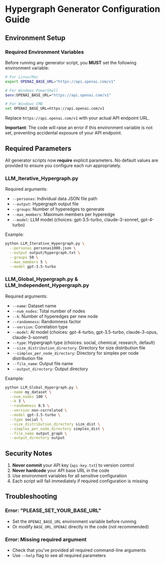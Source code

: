 # Hypergraph Generator Configuration Guide

## Environment Setup

### Required Environment Variables

Before running any generator script, you **MUST** set the following environment variable:

```bash
# For Linux/Mac
export OPENAI_BASE_URL="https://api.openai.com/v1"

# For Windows PowerShell
$env:OPENAI_BASE_URL="https://api.openai.com/v1"

# For Windows CMD
set OPENAI_BASE_URL=https://api.openai.com/v1
```

Replace `https://api.openai.com/v1` with your actual API endpoint URL.

**Important**: The code will raise an error if this environment variable is not set, preventing accidental exposure of your API endpoint.

## Required Parameters

All generator scripts now **require** explicit parameters. No default values are provided to ensure you configure each run appropriately.

### LLM_Iterative_Hypergraph.py

Required arguments:
- `--personas`: Individual data JSON file path
- `--output`: Hypergraph output file
- `--groups`: Number of hyperedges to generate
- `--max_members`: Maximum members per hyperedge
- `--model`: LLM model (choices: gpt-3.5-turbo, claude-3-sonnet, gpt-4-turbo)

Example:
```bash
python LLM_Iterative_Hypergraph.py \
  --personas personas1000.json \
  --output output/hypergraph.txt \
  --groups 50 \
  --max_members 5 \
  --model gpt-3.5-turbo
```

### LLM_Global_Hypergraph.py & LLM_Independent_Hypergraph.py

Required arguments:
- `--name`: Dataset name
- `--num_nodes`: Total number of nodes
- `--k`: Number of hyperedges per new node
- `--randomness`: Randomness factor
- `--version`: Correlation type
- `--model`: AI model (choices: gpt-4-turbo, gpt-3.5-turbo, claude-3-opus, claude-3-sonnet)
- `--type`: Hypergraph type (choices: social, chemical, research, default)
- `--size_distribution_directory`: Directory for size distribution file
- `--simplex_per_node_directory`: Directory for simplex per node distribution file
- `--file_name`: Output file name
- `--output_directory`: Output directory

Example:
```bash
python LLM_Global_Hypergraph.py \
  --name my_dataset \
  --num_nodes 100 \
  --k 3 \
  --randomness 0.5 \
  --version non-correlated \
  --model gpt-3.5-turbo \
  --type social \
  --size_distribution_directory size_dist \
  --simplex_per_node_directory simplex_dist \
  --file_name output_graph \
  --output_directory output
```

## Security Notes

1. **Never commit** your API key (`api-key.txt`) to version control
2. **Never hardcode** your API base URL in the code
3. Use environment variables for all sensitive configuration
4. Each script will fail immediately if required configuration is missing

## Troubleshooting

### Error: "PLEASE_SET_YOUR_BASE_URL"
- Set the `OPENAI_BASE_URL` environment variable before running
- Or modify `BASE_URL_OPENAI` directly in the code (not recommended)

### Error: Missing required argument
- Check that you've provided all required command-line arguments
- Use `--help` flag to see all required parameters


